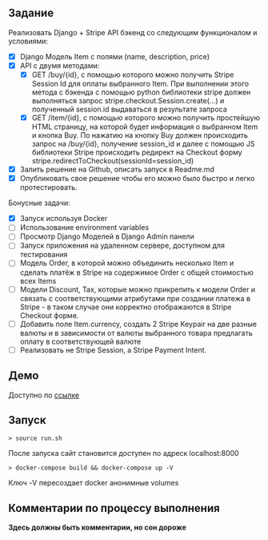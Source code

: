 ## Задание

Реализовать Django + Stripe API бэкенд со следующим функционалом и условиями:
 - [x]	Django Модель Item с полями (name, description, price) 
 - [x]	API с двумя методами:
    - [x]	GET /buy/{id}, c помощью которого можно получить Stripe Session Id для оплаты выбранного Item. При выполнении этого метода c бэкенда с помощью python библиотеки stripe должен выполняться запрос stripe.checkout.Session.create(...) и полученный session.id выдаваться в результате запроса
    - [x]	GET /item/{id}, c помощью которого можно получить простейшую HTML страницу, на которой будет информация о выбранном Item и кнопка Buy. По нажатию на кнопку Buy должен происходить запрос на /buy/{id}, получение session_id и далее  с помощью JS библиотеки Stripe происходить редирект на Checkout форму stripe.redirectToCheckout(sessionId=session_id)
 - [x]	Залить решение на Github, описать запуск в Readme.md
 - [x]	Опубликовать свое решение чтобы его можно было быстро и легко протестировать.

Бонусные задачи: 
 - [x]	Запуск используя Docker
 - [ ]	Использование environment variables
 - [ ]	Просмотр Django Моделей в Django Admin панели
 - [ ]	Запуск приложения на удаленном сервере, доступном для тестирования
 - [ ]	Модель Order, в которой можно объединить несколько Item и сделать платёж в Stripe на содержимое Order c общей стоимостью всех Items
 - [ ]	Модели Discount, Tax, которые можно прикрепить к модели Order и связать с соответствующими атрибутами при создании платежа в Stripe - в таком случае они корректно отображаются в Stripe Checkout форме. 
 - [ ]	Добавить поле Item.currency, создать 2 Stripe Keypair на две разные валюты и в зависимости от валюты выбранного товара предлагать оплату в соответствующей валюте
 - [ ]	Реализовать не Stripe Session, а Stripe Payment Intent.

## Демо

Доступно по [ссылке](https://test-rishat.onrender.com/)

## Запуск

```
> source run.sh
```
После запуска сайт становится доступен по адреск localhost:8000


```
> docker-compose build && docker-compose up -V
```
Ключ -V пересоздает docker анонимные volumes


## Комментарии по процессу выполнения

**Здесь должны быть комментарии, но сон дороже**